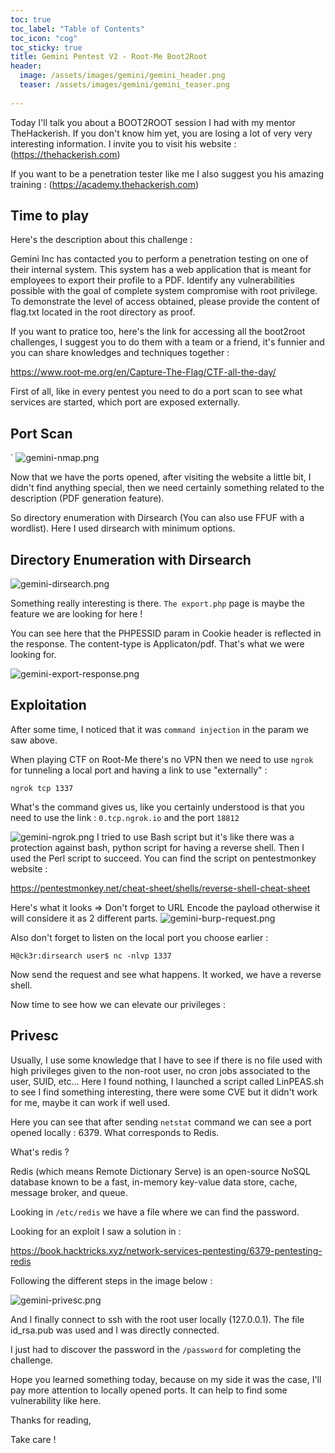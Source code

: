 ```yaml
---
toc: true
toc_label: "Table of Contents"
toc_icon: "cog"
toc_sticky: true
title: Gemini Pentest V2 - Root-Me Boot2Root 
header:
  image: /assets/images/gemini/gemini_header.png
  teaser: /assets/images/gemini/gemini_teaser.png
  
---
```



Today I'll talk you about a BOOT2ROOT session I had with my mentor TheHackerish. If you don't know him yet, you are losing a lot of very very interesting information. I invite you to visit his website : (https://thehackerish.com) 

If you want to be a penetration tester like me I also suggest you his amazing training : 
(https://academy.thehackerish.com)


Time to play
--

Here's the description about this challenge : 

Gemini Inc has contacted you to perform a penetration testing on one of their internal system. This system has a web application that is meant for employees to export their profile to a PDF. Identify any vulnerabilities possible with the goal of complete system compromise with root privilege. To demonstrate the level of access obtained, please provide the content of flag.txt located in the root directory as proof.

If you want to pratice too, here's the link for accessing all the boot2root challenges, I suggest you to do them with a team or a friend, it's funnier and you can share knowledges and techniques together : 

https://www.root-me.org/en/Capture-The-Flag/CTF-all-the-day/




First of all, like in every pentest you need to do a port scan to see what services are started, which port are exposed externally. 


Port Scan
--

`
![gemini-nmap.png](/assets/images/gemini/gemini-nmap.png)

Now that we have the ports opened, after visiting the website a little bit, I didn't find anything special, then we need certainly something related to the description (PDF generation feature).

So directory enumeration with Dirsearch (You can also use FFUF with a wordlist). Here I used dirsearch with minimum options. 

Directory Enumeration with Dirsearch
--

![gemini-dirsearch.png](/assets/images/gemini/gemini-dirsearch.png)

Something really interesting is there. `The export.php` page is maybe the feature we are looking for here ! 

You can see here that the PHPESSID param in Cookie header is reflected in the response. The content-type is Applicaton/pdf. That's what we were looking for. 

![gemini-export-response.png](/assets/images/gemini/gemini-export-response.png)

Exploitation
--

After some time, I noticed that it was `command injection`  in the param we saw above. 

When playing CTF on Root-Me there's no VPN then we need to use `ngrok` for tunneling a local port and having a link to use "externally" :

`ngrok tcp 1337`


What's the command gives us, like you certainly understood is that you need to use the link : 
`0.tcp.ngrok.io`  and the port `18812`

![gemini-ngrok.png](/assets/images/gemini/gemini-ngrok.png)
I tried to use Bash script but it's like there was a protection against bash, python script for having a reverse shell. Then I used the Perl script to succeed. You can find the script on pentestmonkey website : 

https://pentestmonkey.net/cheat-sheet/shells/reverse-shell-cheat-sheet

Here's what it looks => Don't forget to URL Encode the payload otherwise it will considere it as 2 different parts. 
![gemini-burp-request.png](/assets/images/gemini/gemini-burp-request.png)

Also don't forget to listen on the local port you choose earlier : 

`H@ck3r:dirsearch user$ nc -nlvp 1337`

Now send the request and see what happens. It worked, we have a reverse shell.




Now time to see how we can elevate our privileges : 


Privesc
--

Usually, I use some knowledge that I have to see if there is no file used with high privileges given to the non-root user, no cron jobs associated to the user, SUID, etc... Here I found nothing, I launched a script called LinPEAS.sh to see I find something interesting, there were some CVE but it didn't work for me, maybe it can work if well used. 

Here you can see that after sending `netstat` command we can see a port opened locally : 6379. What corresponds to Redis. 

What's redis ? 

Redis (which means Remote Dictionary Serve) is an open-source NoSQL database known to be a fast, in-memory key-value data store, cache, message broker, and queue.


Looking in `/etc/redis` we have a file where we can find the password. 

Looking for an exploit I saw a solution in : 

https://book.hacktricks.xyz/network-services-pentesting/6379-pentesting-redis

Following the different steps in the image below : 

![gemini-privesc.png](/assets/images/gemini/gemini-privesc.png)

And I finally connect to ssh with the root user locally (127.0.0.1). The file id_rsa.pub was used and I was directly connected. 

I just had to discover the password in the `/password` for completing the challenge.



Hope you learned something today, because on my side it was the case, I'll pay more attention to locally opened ports. It can help to find some vulnerability like here. 


Thanks for reading, 

Take care !






